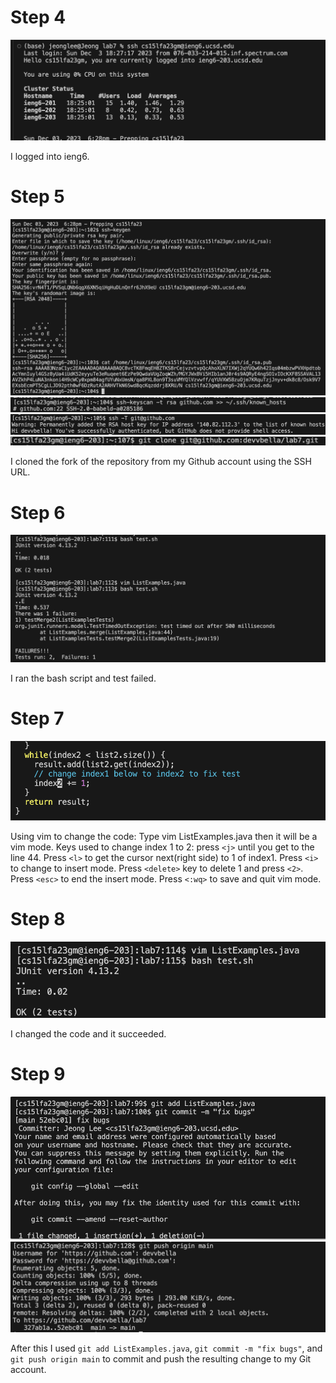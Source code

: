 # Step 4
![Image](step4.png)

I logged into ieng6.

# Step 5
![Image](step5-1.png)
![Image](step5-2.png)
![Image](step5-3.png)
![Image](step5-4.png)

I cloned the fork of the repository from my Github account using the SSH URL.

# Step 6
![Image](step6.png)

I ran the bash script and test failed.

# Step 7
![Image](step7.png)

Using vim to change the code:
Type vim ListExamples.java then it will be a vim mode.
Keys used to change index 1 to 2: press ```<j>``` until you get to the line 44. Press ```<l>``` to get the cursor next(right side) to 1 of index1. Press ```<i>``` to change to insert mode. Press ```<delete>``` key to delete 1 and press ```<2>```. Press ```<esc>``` to end the insert mode. Press ```<:wq>``` to save and quit vim mode.

# Step 8
![Image](step8.png)

I changed the code and it succeeded.

# Step 9
![Image](step9-1.png)
![Image](last.png)

After this I used ```git add ListExamples.java```, ```git commit -m "fix bugs"```, and ```git push origin main``` to commit and push the resulting change to my Git account.
